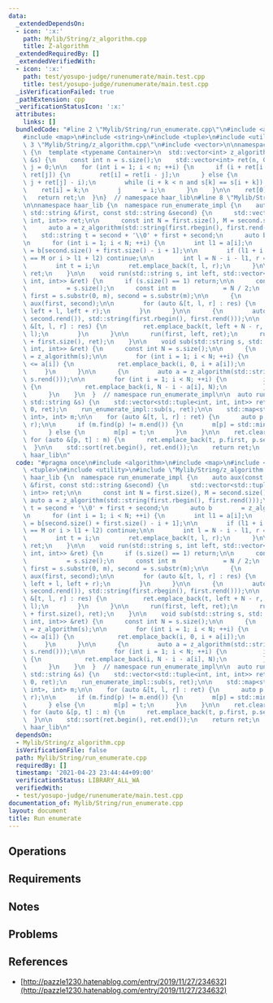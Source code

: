 ```yaml
---
data:
  _extendedDependsOn:
  - icon: ':x:'
    path: Mylib/String/z_algorithm.cpp
    title: Z-algorithm
  _extendedRequiredBy: []
  _extendedVerifiedWith:
  - icon: ':x:'
    path: test/yosupo-judge/runenumerate/main.test.cpp
    title: test/yosupo-judge/runenumerate/main.test.cpp
  _isVerificationFailed: true
  _pathExtension: cpp
  _verificationStatusIcon: ':x:'
  attributes:
    links: []
  bundledCode: "#line 2 \"Mylib/String/run_enumerate.cpp\"\n#include <algorithm>\n\
    #include <map>\n#include <string>\n#include <tuple>\n#include <utility>\n#line\
    \ 3 \"Mylib/String/z_algorithm.cpp\"\n#include <vector>\n\nnamespace haar_lib\
    \ {\n  template <typename Container>\n  std::vector<int> z_algorithm(const Container\
    \ &s) {\n    const int n = s.size();\n    std::vector<int> ret(n, 0);\n    int\
    \ j = 0;\n\n    for (int i = 1; i < n; ++i) {\n      if (i + ret[i - j] < j +\
    \ ret[j]) {\n        ret[i] = ret[i - j];\n      } else {\n        int k = std::max<int>(0,\
    \ j + ret[j] - i);\n        while (i + k < n and s[k] == s[i + k]) ++k;\n    \
    \    ret[i] = k;\n        j      = i;\n      }\n    }\n\n    ret[0] = n;\n\n \
    \   return ret;\n  }\n}  // namespace haar_lib\n#line 8 \"Mylib/String/run_enumerate.cpp\"\
    \n\nnamespace haar_lib {\n  namespace run_enumerate_impl {\n    auto aux(const\
    \ std::string &first, const std::string &second) {\n      std::vector<std::tuple<int,\
    \ int, int>> ret;\n\n      const int N = first.size(), M = second.size();\n\n\
    \      auto a = z_algorithm(std::string(first.rbegin(), first.rend()));\n\n  \
    \    std::string t = second + '\\0' + first + second;\n      auto b        = z_algorithm(t);\n\
    \n      for (int i = 1; i < N; ++i) {\n        int l1 = a[i];\n        int l2\
    \ = b[second.size() + first.size() - i + 1];\n\n        if (l1 + i == N or l2\
    \ == M or i > l1 + l2) continue;\n\n        int l = N - i - l1, r = N + l2;\n\
    \        int t = i;\n        ret.emplace_back(t, l, r);\n      }\n\n      return\
    \ ret;\n    }\n\n    void run(std::string s, int left, std::vector<std::tuple<int,\
    \ int, int>> &ret) {\n      if (s.size() == 1) return;\n\n      const int N  \
    \           = s.size();\n      const int m             = N / 2;\n      const std::string\
    \ first = s.substr(0, m), second = s.substr(m);\n\n      {\n        auto res =\
    \ aux(first, second);\n\n        for (auto &[t, l, r] : res) {\n          ret.emplace_back(t,\
    \ left + l, left + r);\n        }\n      }\n\n      {\n        auto res = aux(std::string(second.rbegin(),\
    \ second.rend()), std::string(first.rbegin(), first.rend()));\n\n        for (auto\
    \ &[t, l, r] : res) {\n          ret.emplace_back(t, left + N - r, left + N -\
    \ l);\n        }\n      }\n\n      run(first, left, ret);\n      run(second, left\
    \ + first.size(), ret);\n    }\n\n    void sub(std::string s, std::vector<std::tuple<int,\
    \ int, int>> &ret) {\n      const int N = s.size();\n\n      {\n        auto a\
    \ = z_algorithm(s);\n\n        for (int i = 1; i < N; ++i) {\n          if (i\
    \ <= a[i]) {\n            ret.emplace_back(i, 0, i + a[i]);\n          }\n   \
    \     }\n      }\n\n      {\n        auto a = z_algorithm(std::string(s.rbegin(),\
    \ s.rend()));\n\n        for (int i = 1; i < N; ++i) {\n          if (i <= a[i])\
    \ {\n            ret.emplace_back(i, N - i - a[i], N);\n          }\n        }\n\
    \      }\n    }\n  }  // namespace run_enumerate_impl\n\n  auto run_enumerate(const\
    \ std::string &s) {\n    std::vector<std::tuple<int, int, int>> ret;\n    run_enumerate_impl::run(s,\
    \ 0, ret);\n    run_enumerate_impl::sub(s, ret);\n\n    std::map<std::pair<int,\
    \ int>, int> m;\n\n    for (auto &[t, l, r] : ret) {\n      auto p = std::make_pair(l,\
    \ r);\n\n      if (m.find(p) != m.end()) {\n        m[p] = std::min(m[p], t);\n\
    \      } else {\n        m[p] = t;\n      }\n    }\n\n    ret.clear();\n\n   \
    \ for (auto &[p, t] : m) {\n      ret.emplace_back(t, p.first, p.second);\n  \
    \  }\n\n    std::sort(ret.begin(), ret.end());\n    return ret;\n  }\n}  // namespace\
    \ haar_lib\n"
  code: "#pragma once\n#include <algorithm>\n#include <map>\n#include <string>\n#include\
    \ <tuple>\n#include <utility>\n#include \"Mylib/String/z_algorithm.cpp\"\n\nnamespace\
    \ haar_lib {\n  namespace run_enumerate_impl {\n    auto aux(const std::string\
    \ &first, const std::string &second) {\n      std::vector<std::tuple<int, int,\
    \ int>> ret;\n\n      const int N = first.size(), M = second.size();\n\n     \
    \ auto a = z_algorithm(std::string(first.rbegin(), first.rend()));\n\n      std::string\
    \ t = second + '\\0' + first + second;\n      auto b        = z_algorithm(t);\n\
    \n      for (int i = 1; i < N; ++i) {\n        int l1 = a[i];\n        int l2\
    \ = b[second.size() + first.size() - i + 1];\n\n        if (l1 + i == N or l2\
    \ == M or i > l1 + l2) continue;\n\n        int l = N - i - l1, r = N + l2;\n\
    \        int t = i;\n        ret.emplace_back(t, l, r);\n      }\n\n      return\
    \ ret;\n    }\n\n    void run(std::string s, int left, std::vector<std::tuple<int,\
    \ int, int>> &ret) {\n      if (s.size() == 1) return;\n\n      const int N  \
    \           = s.size();\n      const int m             = N / 2;\n      const std::string\
    \ first = s.substr(0, m), second = s.substr(m);\n\n      {\n        auto res =\
    \ aux(first, second);\n\n        for (auto &[t, l, r] : res) {\n          ret.emplace_back(t,\
    \ left + l, left + r);\n        }\n      }\n\n      {\n        auto res = aux(std::string(second.rbegin(),\
    \ second.rend()), std::string(first.rbegin(), first.rend()));\n\n        for (auto\
    \ &[t, l, r] : res) {\n          ret.emplace_back(t, left + N - r, left + N -\
    \ l);\n        }\n      }\n\n      run(first, left, ret);\n      run(second, left\
    \ + first.size(), ret);\n    }\n\n    void sub(std::string s, std::vector<std::tuple<int,\
    \ int, int>> &ret) {\n      const int N = s.size();\n\n      {\n        auto a\
    \ = z_algorithm(s);\n\n        for (int i = 1; i < N; ++i) {\n          if (i\
    \ <= a[i]) {\n            ret.emplace_back(i, 0, i + a[i]);\n          }\n   \
    \     }\n      }\n\n      {\n        auto a = z_algorithm(std::string(s.rbegin(),\
    \ s.rend()));\n\n        for (int i = 1; i < N; ++i) {\n          if (i <= a[i])\
    \ {\n            ret.emplace_back(i, N - i - a[i], N);\n          }\n        }\n\
    \      }\n    }\n  }  // namespace run_enumerate_impl\n\n  auto run_enumerate(const\
    \ std::string &s) {\n    std::vector<std::tuple<int, int, int>> ret;\n    run_enumerate_impl::run(s,\
    \ 0, ret);\n    run_enumerate_impl::sub(s, ret);\n\n    std::map<std::pair<int,\
    \ int>, int> m;\n\n    for (auto &[t, l, r] : ret) {\n      auto p = std::make_pair(l,\
    \ r);\n\n      if (m.find(p) != m.end()) {\n        m[p] = std::min(m[p], t);\n\
    \      } else {\n        m[p] = t;\n      }\n    }\n\n    ret.clear();\n\n   \
    \ for (auto &[p, t] : m) {\n      ret.emplace_back(t, p.first, p.second);\n  \
    \  }\n\n    std::sort(ret.begin(), ret.end());\n    return ret;\n  }\n}  // namespace\
    \ haar_lib\n"
  dependsOn:
  - Mylib/String/z_algorithm.cpp
  isVerificationFile: false
  path: Mylib/String/run_enumerate.cpp
  requiredBy: []
  timestamp: '2021-04-23 23:44:44+09:00'
  verificationStatus: LIBRARY_ALL_WA
  verifiedWith:
  - test/yosupo-judge/runenumerate/main.test.cpp
documentation_of: Mylib/String/run_enumerate.cpp
layout: document
title: Run enumerate
---
```


## Operations

## Requirements

## Notes

## Problems

## References

- [http://pazzle1230.hatenablog.com/entry/2019/11/27/234632](http://pazzle1230.hatenablog.com/entry/2019/11/27/234632)
